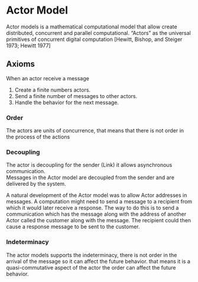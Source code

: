 # Actor Model

Actor models is a mathematical computational model that allow create distributed, concurrent and parallel computational.
“Actors” as the universal primitives of concurrent digital computation [Hewitt, Bishop, and Steiger 1973; Hewitt 1977]


## Axioms

When an actor receive a message 

1. Create a finite numbers actors.
2. Send a finite number of messages to other actors.
3. Handle the behavior for the next message.


### Order
 
The actors are units of concurrence, that means that there is not order in the process of the actions
 
### Decoupling

The actor is decoupling for the sender (Link) it allows asynchronous communication.  
Messages in the Actor model are decoupled from the sender and are delivered by the system.

A natural development of the Actor model was to allow Actor addresses in messages. A computation might need to send a message to a recipient from which it would later
receive a response. The way to do this is to send a communication which has the message along with the address of another Actor called the customer along with
the message. The recipient could then cause a response message to be sent to the customer.

### Indeterminacy
The actor models supports the indeterminacy, there is not order in the arrival of the message
so it can affect the future behavior. that means it is a quasi-commutative aspect of the actor
the order can affect the future behavior.